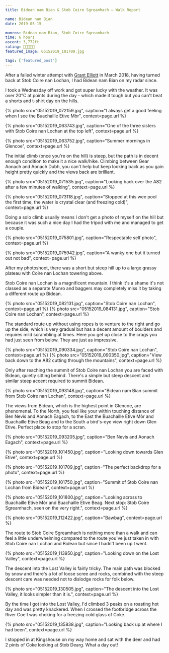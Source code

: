 ```yaml
---
title: Bidean nam Bian & Stob Coire Sgreamhach – Walk Report

name: Bidean nam Bian
date: 2019-05-15

munros: Bidean nam Bian, Stob Coire Sgreamhach
time: 6 hours
ascent: 3,772ft
rating: 🥾🥾🥾🥾🥾
featured_image: 05152019_101709.jpg

tags: ['featured_post']
---
```


After a failed winter attempt with [Grant Elliott](https://grantelliott.co) in March 2018, having turned back at Stob Coire nan Lochan, I had Bidean nam Bian on my radar since.

I took a Wednesday off work and got super lucky with the weather. It was over 20°C at points during the day - which made it tough but you can't beat a shorts and t-shirt day on the hills.

{% photo src="05152019_072159.jpg", caption="I always get a good feeling when I see the Buachaille Etive Mòr", context=page.url %}

{% photo src="05152019_063743.jpg", caption="One of the three sisters with Stob Coire nan Lochan at the top left", context=page.url %}

{% photo src="05152019_063752.jpg", caption="Summer mornings in Glencoe", context=page.url %}

The initial climb (once you're on the hill) is steep, but the path is in decent enough condition to make it a nice walk/hike. Climbing between Gear Aonach and Aonach Dubh, you can't help but keep looking back as you gain height pretty quickly and the views back are brilliant.

{% photo src="05152019_071535.jpg", caption="Looking back over the A82 after a few minutes of walking", context=page.url %}

{% photo src="05152019_073118.jpg", caption="Stopped at this wee pool the first time, the water is crystal clear (and freezing cold)", context=page.url %}

Doing a solo climb usually means I don't get a photo of myself on the hill but because it was such a nice day I had the tripod with me and managed to get a couple.

{% photo src="05152019_075801.jpg", caption="Respectable self photo", context=page.url %}

{% photo src="05152019_075942.jpg", caption="A wanky one but it turned out not bad", context=page.url %}

After my photoshoot, there was a short but steep hill up to a large grassy plateau with Coire nan Lochan towering above.

Stob Coire nan Lochan is a magnificent mountain. I think it's a shame it's not classed as a separate Munro and baggers may completely miss it by taking a different route up Bidean.

{% photo src="05152019_082131.jpg", caption="Stob Coire nan Lochan", context=page.url %}
{% photo src="05152019_084131.jpg", caption="Stob Coire nan Lochan", context=page.url %}

The standard route up without using ropes is to venture to the right and go up the side, which is very gradual but has a decent amount of boulders and requires mild scrambling at times. Here you get up close to the crags you had just seen from below. They are just as impressive.

{% photo src="05152019_090334.jpg", caption="Stob Coire nan Lochan", context=page.url %}
{% photo src="05152019_090350.jpg", caption="View back down to the A82 cutting through the mountains", context=page.url %}

Only after reaching the summit of Stob Coire nan Lochan you are faced with Bidean, quietly sitting behind. There's a simple but steep descent and similar steep accent required to summit Bidean.

{% photo src="05152019_093148.jpg", caption="Bidean nam Bian summit from Stob Coire nan Lochan", context=page.url %}

The views from Bidean, which is the highest point in Glencoe, are phenomenal. To the North, you feel like your within touching distance of Ben Nevis and Aonach Eagach, to the East the Buachaille Etive Mòr and Buachaille Etive Beag and to the South a bird's-eye view right down Glen Etive. Perfect place to stop for a scran.

{% photo src="05152019_093205.jpg", caption="Ben Nevis and Aonach Eagach", context=page.url %}

{% photo src="05152019_101450.jpg", caption="Looking down towards Glen Etive", context=page.url %}

{% photo src="05152019_101709.jpg", caption="The perfect backdrop for a photo", context=page.url %}

{% photo src="05152019_101750.jpg", caption="Summit of Stob Coire nan Lochan from Bidean", context=page.url %}

{% photo src="05152019_101800.jpg", caption="Looking across to Buachaille Etive Mòr and Buachaille Etive Beag. Next stop: Stob Coire Sgreamhach, seen on the very right.", context=page.url %}

{% photo src="05152019_112422.jpg", caption="Bawbag", context=page.url %}

The route to Stob Coire Sgreamhach is nothing more than a walk and can feel a little underwhelming compared to the route you've just taken in with Stob Coire nan Lochan and Bidean but since I hadn't been up I went.

{% photo src="05152019_113950.jpg", caption="Looking down on the Lost Valley", context=page.url %}

The descent into the Lost Valley is fairly tricky. The main path was blocked by snow and there's a lot of loose scree and rocks, combined with the steep descent care was needed not to dislodge rocks for folk below.

{% photo src="05152019_130505.jpg", caption="The descent into the Lost Valley, it looks simpler than it is.", context=page.url %}

By the time I got into the Lost Valley, I'd climbed 3 peaks on a roasting hot day and was pretty knackered. When I crossed the footbridge across the River Coe I was choking for a freezing cold glass of Coke.

{% photo src="05152019_135838.jpg", caption="Looking back up at where I had been", context=page.url %}

I stopped in at Kingshouse on my way home and sat with the deer and had 2 pints of Coke looking at Stob Dearg. What a day out!
